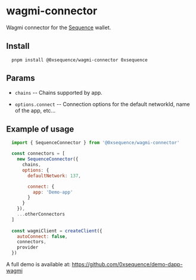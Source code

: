 # wagmi-connector

Wagmi connector for the [Sequence](https://sequence.xyz/) wallet.

## Install

```shell
  pnpm install @0xsequence/wagmi-connector 0xsequence
```


## Params

* `chains` -- Chains supported by app.

* `options.connect` -- Connection options for the default networkId, name of the app, etc...


## Example of usage

```js
  import { SequenceConnector } from '@0xsequence/wagmi-connector'

  const connectors = [
    new SequenceConnector({
      chains,
      options: {
        defaultNetwork: 137,

        connect: {
          app: 'Demo-app'
        }
      }
    }),
    ...otherConnectors
  ]
  
  const wagmiClient = createClient({
    autoConnect: false,
    connectors,
    provider
  })
```

A full demo is available at: https://github.com/0xsequence/demo-dapp-wagmi
